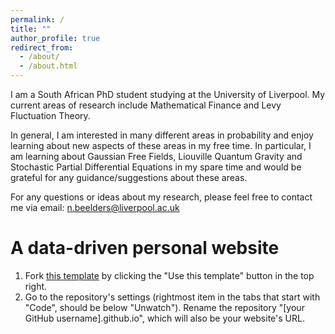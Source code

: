 ```yaml
---
permalink: /
title: ""
author_profile: true
redirect_from: 
  - /about/
  - /about.html
---
```


I am a South African PhD student studying at the University of Liverpool. My current areas of research include Mathematical Finance and Levy Fluctuation Theory.

In general, I am interested in many different areas in probability and enjoy learning about new aspects of these areas in my free time. In particular, I am learning about Gaussian Free Fields, Liouville Quantum Gravity and Stochastic Partial Differential Equations in my spare time and would be grateful for any guidance/suggestions about these areas.

For any questions or ideas about my research, please feel free to contact me via email: n.beelders@liverpool.ac.uk


A data-driven personal website
====

1. Fork [this template](https://github.com/academicpages/academicpages.github.io) by clicking the "Use this template" button in the top right. 
1. Go to the repository's settings (rightmost item in the tabs that start with "Code", should be below "Unwatch"). Rename the repository "[your GitHub username].github.io", which will also be your website's URL.

